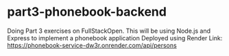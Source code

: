 # part3-phonebook-backend
Doing Part 3 exercises on FullStackOpen. This will be using Node.js and Express to implement a phonebook application
Deployed using Render
Link: https://phonebook-service-dw3r.onrender.com/api/persons
